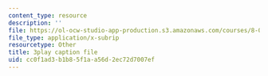 ```yaml
---
content_type: resource
description: ''
file: https://ol-ocw-studio-app-production.s3.amazonaws.com/courses/8-03sc-physics-iii-vibrations-and-waves-fall-2016/cc0f1ad3b1b85f1aa56d2ec72d7007ef_FCFpaKcpuXQ.vtt
file_type: application/x-subrip
resourcetype: Other
title: 3play caption file
uid: cc0f1ad3-b1b8-5f1a-a56d-2ec72d7007ef
---
```

